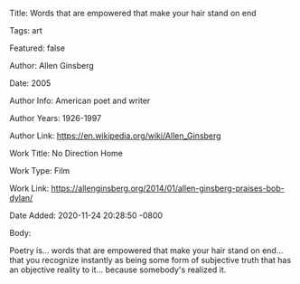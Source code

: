 Title:  Words that are empowered that make your hair stand on end

Tags:   art

Featured: false

Author: Allen Ginsberg

Date:   2005

Author Info: American poet and writer

Author Years: 1926-1997

Author Link: https://en.wikipedia.org/wiki/Allen_Ginsberg

Work Title: No Direction Home

Work Type: Film

Work Link: https://allenginsberg.org/2014/01/allen-ginsberg-praises-bob-dylan/

Date Added: 2020-11-24 20:28:50 -0800

Body: 

Poetry is... words that are empowered that make your hair stand on end... that you recognize instantly as being some form of subjective truth that has an objective reality to it... because somebody's realized it. 

